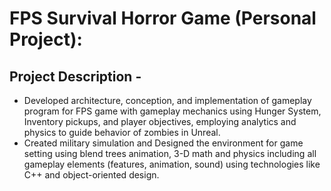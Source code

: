 # FPS Survival Horror Game (Personal Project):

## Project Description - 
- Developed architecture, conception, and implementation of gameplay program for FPS game with gameplay mechanics using Hunger System,
   Inventory pickups, and player objectives, employing analytics and physics to guide behavior of zombies in Unreal.
- Created military simulation and Designed the environment for game setting using blend trees animation, 3-D math and physics including all gameplay elements (features, animation, sound) using technologies like C++ and object-oriented design.
